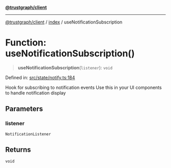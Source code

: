 [**@trustgraph/client**](../../README.md)

***

[@trustgraph/client](../../README.md) / [index](../README.md) / useNotificationSubscription

# Function: useNotificationSubscription()

> **useNotificationSubscription**(`listener`): `void`

Defined in: [src/state/notify.ts:184](https://github.com/trustgraph-ai/trustgraph-ts-client/blob/edcc8c01cf9c2f58c76719d5d2aa7058546360d9/src/state/notify.ts#L184)

Hook for subscribing to notification events
Use this in your UI components to handle notification display

## Parameters

### listener

`NotificationListener`

## Returns

`void`
